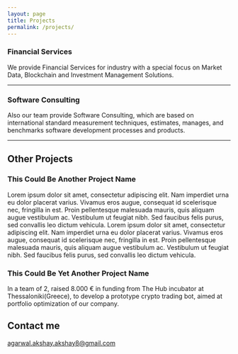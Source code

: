 ```yaml
---
layout: page
title: Projects
permalink: /projects/
---
```


### Financial Services
We provide Financial Services for industry with a special focus on Market Data, Blockchain and Investment Management Solutions. 
        
***

### Software Consulting
Also our team provide Software Consulting, which are based on international standard measurement techniques, estimates, manages, and benchmarks software development processes and products.

***

## Other Projects

### This Could Be Another Project Name

  Lorem ipsum dolor sit amet, consectetur adipiscing elit. Nam imperdiet urna eu dolor placerat varius. Vivamus eros augue, consequat id scelerisque nec, fringilla in est. Proin pellentesque malesuada mauris, quis aliquam augue vestibulum ac. Vestibulum ut feugiat nibh. Sed faucibus felis purus, sed convallis leo dictum vehicula. Lorem ipsum dolor sit amet, consectetur adipiscing elit. Nam imperdiet urna eu dolor placerat varius. Vivamus eros augue, consequat id scelerisque nec, fringilla in est. Proin pellentesque malesuada mauris, quis aliquam augue vestibulum ac. Vestibulum ut feugiat nibh. Sed faucibus felis purus, sed convallis leo dictum vehicula.
   
### This Could Be Yet Another Project Name

In a team of 2, raised 8.000 € in funding from The Hub incubator at Thessaloniki(Greece), to develop a prototype crypto trading bot, aimed at portfolio optimization of our company.


## Contact me

[agarwal.akshay.akshay8@gmail.com](mailto:agarwal.akshay.akshay8@gmail.com)
